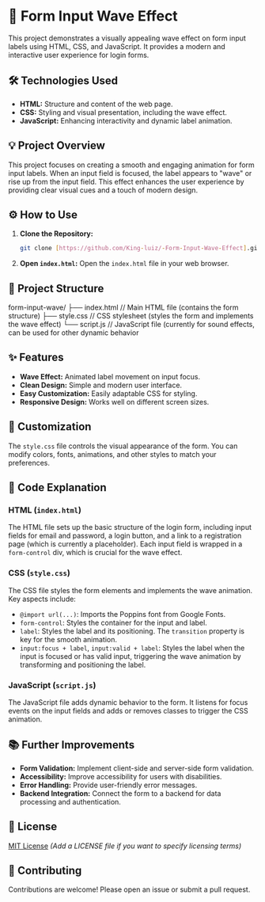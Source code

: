 

# 🌊 Form Input Wave Effect

This project demonstrates a visually appealing wave effect on form input labels using HTML, CSS, and JavaScript.  It provides a modern and interactive user experience for login forms.


## 🛠️ Technologies Used

*   **HTML:**  Structure and content of the web page.
*   **CSS:** Styling and visual presentation, including the wave effect.
*   **JavaScript:**  Enhancing interactivity and dynamic label animation.

## 💡 Project Overview

This project focuses on creating a smooth and engaging animation for form input labels. When an input field is focused, the label appears to "wave" or rise up from the input field. This effect enhances the user experience by providing clear visual cues and a touch of modern design.

## ⚙️ How to Use

1.  **Clone the Repository:**
    ```bash
    git clone [https://github.com/King-luiz/-Form-Input-Wave-Effect].git
    ```
2.  **Open `index.html`:** Open the `index.html` file in your web browser.

## 🧰 Project Structure

form-input-wave/
├── index.html      // Main HTML file (contains the form structure)
├── style.css       // CSS stylesheet (styles the form and implements the wave effect)
└── script.js      // JavaScript file (currently for sound effects, can be used for other dynamic behavior

## ✨ Features

*   **Wave Effect:**  Animated label movement on input focus.
*   **Clean Design:**  Simple and modern user interface.
*   **Easy Customization:**  Easily adaptable CSS for styling.
*   **Responsive Design:** Works well on different screen sizes.

## 🎨 Customization

The `style.css` file controls the visual appearance of the form. You can modify colors, fonts, animations, and other styles to match your preferences.

## 📜 Code Explanation

### HTML (`index.html`)

The HTML file sets up the basic structure of the login form, including input fields for email and password, a login button, and a link to a registration page (which is currently a placeholder).  Each input field is wrapped in a `form-control` div, which is crucial for the wave effect.

### CSS (`style.css`)

The CSS file styles the form elements and implements the wave animation.  Key aspects include:

*   `@import url(...)`: Imports the Poppins font from Google Fonts.
*   `form-control`:  Styles the container for the input and label.
*   `label`: Styles the label and its positioning.  The `transition` property is key for the smooth animation.
*   `input:focus + label`, `input:valid + label`: Styles the label when the input is focused or has valid input, triggering the wave animation by transforming and positioning the label.

### JavaScript (`script.js`)

The JavaScript file adds dynamic behavior to the form.  It listens for focus events on the input fields and adds or removes classes to trigger the CSS animation.

## 📚 Further Improvements

*   **Form Validation:** Implement client-side and server-side form validation.
*   **Accessibility:** Improve accessibility for users with disabilities.
*   **Error Handling:**  Provide user-friendly error messages.
*   **Backend Integration:** Connect the form to a backend for data processing and authentication.

## 📄 License

[MIT License](LICENSE) *(Add a LICENSE file if you want to specify licensing terms)*

## 🤝 Contributing

Contributions are welcome! Please open an issue or submit a pull request.
